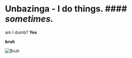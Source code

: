 # Unbazinga - I do things. #### *sometimes.*

   am I dumb? **Yes**


 ***bruh***

![Bruh](https://metrics.lecoq.io/unbazinga?template=classic&base.metadata=0&languages=1&lines=1&activity=1&base=header%2C%20activity%2C%20community%2C%20repositories%2C%20metadata&base.indepth=false&base.hireable=false&base.skip=false&languages=false&languages.ignored=SHADERLAB%2C%20ASP.NET&languages.limit=8&languages.threshold=0%25&languages.other=false&languages.colors=github&languages.sections=most-used&languages.indepth=false&languages.analysis.timeout=15&languages.analysis.timeout.repositories=7.5&languages.categories=markup%2C%20programming&languages.recent.categories=markup%2C%20programming&languages.recent.load=300&languages.recent.days=14&lines=false&lines.sections=base&lines.repositories.limit=4&lines.history.limit=1&activity=false&activity.limit=3&activity.load=300&activity.days=14&activity.visibility=all&activity.timestamps=false&activity.filter=all&config.timezone=Australia%2FAdelaide&config.octicon=true)
